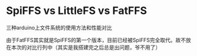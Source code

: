 # SpiFFS vs LittleFS vs FatFFS

三种arduino上文件系统的使用方法和性能对比

由于FatFFS其实就是SpiFFS的第一个版本，目前已经被SpiFFS完全取代。故不放在本次的对比行列中（其实是我搭建完之后总是出问题，爷不用了）
